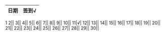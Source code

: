 日期|签到√
:---------------|:---------------
1
2||
3||
4||
5||
6||
7||
8||
9||
10||
11|√|
12||
13||
14||
15||
16||
17||
18||
19||
20||
21||
22||
23||
24||
25||
26||
27||
28||
29||
30||

